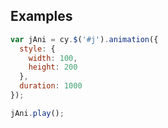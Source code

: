 ## Examples

```js
var jAni = cy.$('#j').animation({
  style: {
    width: 100,
    height: 200
  },
  duration: 1000
});

jAni.play();
```
